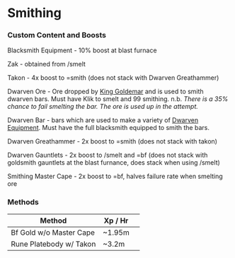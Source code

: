 # Smithing

### Custom Content and Boosts

Blacksmith Equipment - 10% boost at blast furnace

Zak - obtained from /smelt

Takon - 4x boost to =smith (does not stack with Dwarven Greathammer)

Dwarven Ore - Ore dropped by [King Goldemar](../bosses/king-goldemar.md#loot) and is used to smith dwarven bars. Must have Klik to smelt and 99 smithing. n.b. _There is a 35% chance to fail smelting the bar. The ore is used up in the attempt._

Dwarven Bar - bars which are used to make a variety of [Dwarven Equipment](../custom-items/equippables.md#dwarven-equipment). Must have the full blacksmith equipped to smith the bars.

Dwarven Greathammer - 2x boost to =smith (does not stack with takon)

Dwarven Gauntlets - 2x boost to /smelt and =bf (does not stack with goldsmith gauntlets at the blast furnance, does stack when using /smelt)

Smithing Master Cape - 2x boost to =bf, halves failure rate when smelting ore

### Methods

| Method                  | Xp / Hr |   |
| ----------------------- | ------- | - |
| Bf Gold w/o Master Cape | \~1.95m |   |
| Rune Platebody w/ Takon | \~3.2m  |   |

